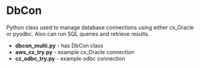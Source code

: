 # DbCon
Python class used to manage database connections using either cx_Oracle or pyodbc. Also can run SQL queries and retrieve results.     

- **dbcon_multi.py** - has DbCon class
- **aws_cx_try.py** - example cx_Oracle connection
- **cz_odbc_try.py** - example odbc connection
